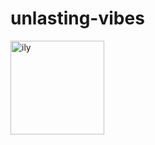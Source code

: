 # unlasting-vibes
<img src="https://i.pinimg.com/564x/04/1a/0f/041a0fbe6b308f7c7e1e1c44812a660b.jpg" alt="ily" width="150"/>